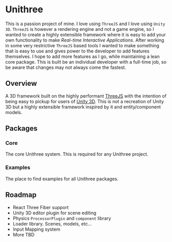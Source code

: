 # Unithree

This is a passion project of mine. I love using `ThreeJS` and I love using `Unity 3D`. `ThreeJS` is however a rendering
engine and not a game engine, so I wanted to create a highly extensible framework where it is easy to add your own
functionality to make *Real-time Interactive Applications*. After working in some very restrictive `ThreeJS` based tools
I wanted to make something that is easy to use and gives power to the developer to add features themselves. I hope to
add more features as I go, while maintaining a lean core package. This is built be an individual developer with a
full-time job, so be aware that changes may not always come the fastest.

## Overview

A 3D framework built on the highly performant [ThreeJS](https://threejs.org/) with the intention of being easy to pickup
for users of [Unity 3D](https://unity.com). This is not a recreation of Unity 3D but a highly extensible framework
inspired by it and entity/component models.

## Packages

### Core

The core Unithree system. This is required for any Unithree project.

### Examples

The place to find examples for all Unithree packages.

## Roadmap

* React Three Fiber support
* Unity 3D editor plugin for scene editing
* Physics `ProcessorPlugin` and `component` library
* Loader library. Scenes, models, etc...
* Input Mapping system
* More TBD
